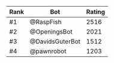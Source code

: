 Rank|Bot|Rating
---|---|---
#1|@RaspFish|2516
#2|@OpeningsBot|2021
#3|@DavidsGuterBot|1512
#4|@pawnrobot|1203
